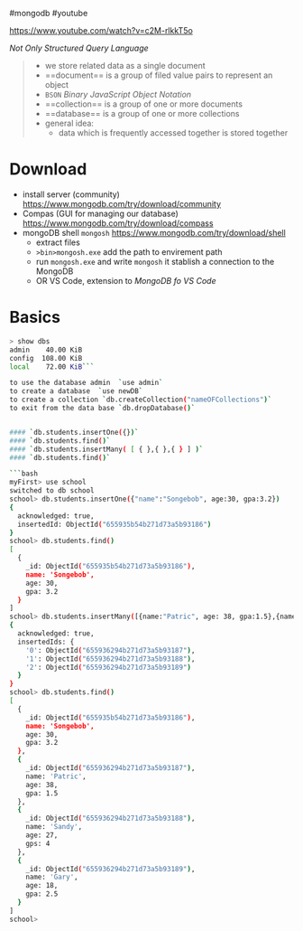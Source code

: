 #mongodb #youtube 

https://www.youtube.com/watch?v=c2M-rlkkT5o


*Not Only Structured Query Language*
> - we store related data as a single document
> - ==document== is a group of filed value pairs to represent an object 
> - `BSON` *Binary JavaScript Object Notation*
> - ==collection== is a group of one or more documents
> - ==database== is a group of  one or more collections
> - general idea:
> 	- data which is frequently accessed together is stored together


# Download
- install server (community)  https://www.mongodb.com/try/download/community
- Compas (GUI for managing our database) https://www.mongodb.com/try/download/compass
- mongoDB shell `mongosh` https://www.mongodb.com/try/download/shell
	- extract files
	- `>bin>mongosh.exe` add the path to envirement path
	- run `mongosh.exe` and write `mongosh` it stablish a connection to the MongoDB 
	- OR VS Code, extension to *MongoDB  fo VS Code*

# Basics
```bash
> show dbs
admin    40.00 KiB
config  108.00 KiB
local    72.00 KiB```

to use the database admin  `use admin`
to create a database  `use newDB`
to create a collection `db.createCollection("nameOFCollections")` 
to exit from the data base `db.dropDatabase()`


#### `db.students.insertOne({})`
#### `db.students.find()`
#### `db.students.insertMany( [ { },{ },{ } ] )`
#### `db.students.find()`

```bash
myFirst> use school
switched to db school
school> db.students.insertOne({"name":"Songebob", age:30, gpa:3.2})
{
  acknowledged: true,
  insertedId: ObjectId("655935b54b271d73a5b93186")
}
school> db.students.find()
[
  {
    _id: ObjectId("655935b54b271d73a5b93186"),
    name: 'Songebob',
    age: 30,
    gpa: 3.2
  }
]
school> db.students.insertMany([{name:"Patric", age: 38, gpa:1.5},{name:"Sandy", age:27, gps:4.0},{name:"Gary",age:18, gpa:2.5}])
{
  acknowledged: true,
  insertedIds: {
    '0': ObjectId("655936294b271d73a5b93187"),
    '1': ObjectId("655936294b271d73a5b93188"),
    '2': ObjectId("655936294b271d73a5b93189")
  }
}
school> db.students.find()
[
  {
    _id: ObjectId("655935b54b271d73a5b93186"),
    name: 'Songebob',
    age: 30,
    gpa: 3.2
  },
  {
    _id: ObjectId("655936294b271d73a5b93187"),
    name: 'Patric',
    age: 38,
    gpa: 1.5
  },
  {
    _id: ObjectId("655936294b271d73a5b93188"),
    name: 'Sandy',
    age: 27,
    gps: 4
  },
  {
    _id: ObjectId("655936294b271d73a5b93189"),
    name: 'Gary',
    age: 18,
    gpa: 2.5
  }
]
school>
```







